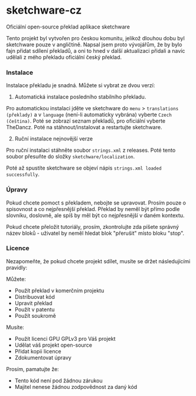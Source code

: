 # sketchware-cz
Oficiální open-source překlad aplikace sketchware

Tento projekt byl vytvořen pro českou komunitu, jelikož dlouhou dobu byl sketchware pouze v angličtině. 
Napsal jsem proto vývojářům, že by bylo fajn přidat sdílení překladů, a oni to hned v další aktualizaci přidali a navíc udělali z mého překladu oficiální český překlad.
### Instalace
Instalace překladu je snadná. Můžete si vybrat ze dvou verzí:
1. Automatická instalace posledního stabilního překladu.

Pro automatickou instalaci jděte ve sketchware do `menu` > `translations (překlady)`  a v `language` (není-li automaticky vybrána) vyberte `Czech (čeština)`. Poté se zobrazí seznam překladů, pro oficiální vyberte TheDancz. Poté na stáhnout/instalovat a restartujte sketchware.

2. Ruční instalace nejnovější verze

Pro ruční instalaci stáhněte soubor `strings.xml` z releases. Poté tento soubor přesuňte do složky `sketchware/localization`.

Poté až spustíte sketchware se objeví nápis `strings.xml loaded successfully`.

### Úpravy
Pokud chcete pomoct s překladem, nebojte se upravovat. Prosím pouze o spisovnost a co nejpřesnější překlad. Překlad by neměl být přímo podle slovníku, doslovně, ale spíš by měl být co nejpřesnější v daném kontextu. 

Pokud chcete přeložit tutoriály, prosím, zkontrolujte zda píšete správný název bloků - uživatel by neměl hledat blok "přerušit" místo bloku "stop".

### Licence
Nezapomeňte, že pokud chcete projekt sdílet, musíte se držet následujícími pravidly:

Můžete:
- Použít překlad v komerčním projektu
- Distribuovat kód
- Upravit překlad
- Použít v patentu
- Použít soukromě

Musíte:
- Použít licenci GPU GPLv3 pro Váš projekt
- Udělat váš projekt open-source
- Přidat kopii licence
- Zdokumentovat úpravy

Prosím, pamatujte že:
- Tento kód není pod žádnou zárukou
- Majitel nenese žádnou zodpovědnost za daný kód

